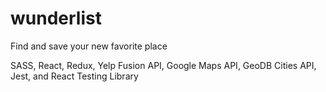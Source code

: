 # wunderlist

Find and save your new favorite place

SASS, React, Redux, Yelp Fusion API, Google Maps API, GeoDB Cities API, Jest, and React Testing Library
